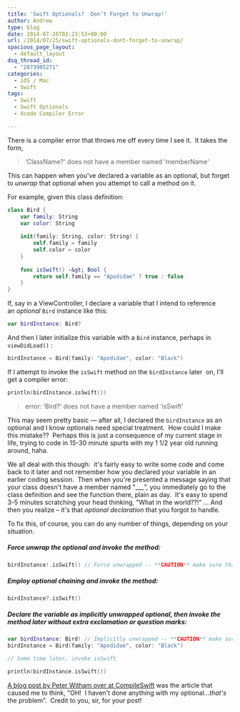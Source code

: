 ```yaml
---
title: 'Swift Optionals?  Don’t Forget to Unwrap!'
author: Andrew
type: blog
date: 2014-07-26T02:23:53+00:00
url: /2014/07/25/swift-optionals-dont-forget-to-unwrap/
spacious_page_layout:
  - default_layout
dsq_thread_id:
  - "2873985271"
categories:
  - iOS / Mac
  - Swift
tags:
  - Swift
  - Swift Optionals
  - Xcode Compiler Error

---
```

There is a compiler error that throws me off every time I see it.  It takes the form,

> &#8216;ClassName?' does not have a member named &#8216;memberName'

This can happen when you've declared a variable as an optional, but forget to _unwrap_ that optional when you attempt to call a method on it.

For example, given this class definition:

```swift
class Bird {
	var family: String
	var color: String
 
	init(family: String, color: String) {
		self.family = family
		self.color = color
	}
 
	func isSwift() -&gt; Bool {
		return self.family == "Apodidae" ? true : false
	}
}
```

If, say in a ViewController, I declare a variable that I intend to reference an _optional_ `Bird` instance like this:

```swift
var birdInstance: Bird?
```

And then I later initialize this variable with a `Bird` instance, perhaps in `viewDidLoad()` :

```swift
birdInstance = Bird(family: "Apodidae", color: "Black")
```

If I attempt to invoke the `isSwift` method on the `birdInstance` later  on, I'll get a compiler error:

```swift
println(birdInstance.isSwift())
```

> error: &#8216;Bird?' does not have a member named &#8216;isSwift'

This may seem pretty basic &#8212; after all, I declared the `birdInstance` as an optional and I know optionals need special treatment.  How could I make this mistake??  Perhaps this is just a consequence of my current stage in life, trying to code in 15-30 minute spurts with my 1 1/2 year old running around, haha.

We all deal with this though:  it's fairly easy to write some code and come back to it later and not remember how you declared your variable in an earlier coding session.  Then when you're presented a message saying that your class doesn't have a member named "\___&#8221;, you immediately go to the class definition and see the function there, plain as day.  It's easy to spend 3-5 minutes scratching your head thinking, "What in the world??!&#8221; &#8230; And then you realize – it's that _optional declaration_ that you forgot to handle.

To fix this, of course, you can do any number of things, depending on your situation.

##### Force unwrap the optional and invoke the method:

```swift
birdInstance!.isSwift() // Force unwrapped -- **CAUTION** make sure that birdInstance gets instantiated before you do this,&nbsp;or you'll get a runtime error
```

##### Employ optional chaining and invoke the method:

```swift
birdInstance?.isSwift()
```

##### Declare the variable as implicitly unwrapped optional, then invoke the method later without extra exclamation or question marks:

```swift
var birdInstance: Bird! // Implicitly unwrapped -- **CAUTION** make sure that birdInstance gets instantiated before you use it, or you'll get a runtime error
birdInstance = Bird(family: "Apodidae", color: "Black")

// Some time later, invoke isSwift

println(birdInstance.isSwift())
```

<a title="CompileSwift - Optionals" href="http://www.compileswift.com/intermediate/optionals/?utm_content=bufferfba01&utm_medium=social&utm_source=twitter.com&utm_campaign=buffer" target="_blank">A blog post by Peter Witham over at CompileSwift</a> was the article that caused me to think, "OH!  I haven't done anything with my optional&#8230;_that's_ the problem&#8221;.  Credit to you, sir, for your post!